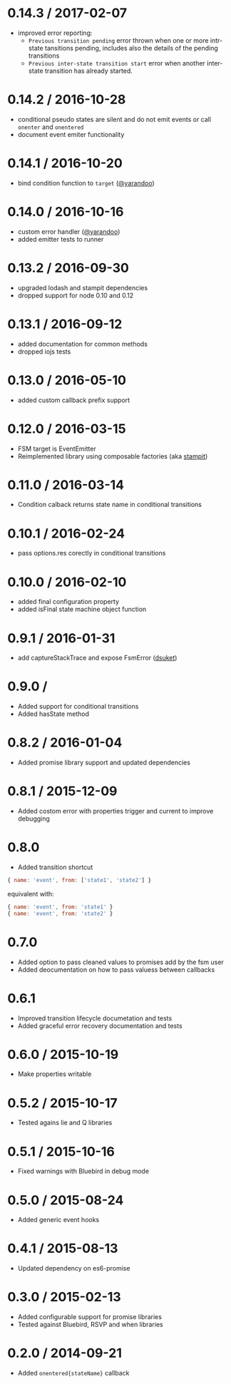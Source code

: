 # 0.14.3 / 2017-02-07

* improved error reporting:
  * `Previous transition pending` error thrown when one or more intr-state tansitions pending, includes also the details of the pending transitions
  * `Previous inter-state transition start` error when another inter-state transition has already started.

# 0.14.2 / 2016-10-28

* conditional pseudo states are silent and do not emit events or call `onenter` and `onentered`
* document event emiter functionality

# 0.14.1 / 2016-10-20

* bind condition function to `target` ([@yarandoo](https://github.com/yarandoo))

# 0.14.0 / 2016-10-16

* custom error handler ([@yarandoo](https://github.com/yarandoo))
* added emitter tests to runner

# 0.13.2 / 2016-09-30

* upgraded lodash and stampit dependencies
* dropped support for node 0.10 and 0.12

# 0.13.1 / 2016-09-12

* added documentation for common methods
* dropped iojs tests

# 0.13.0 / 2016-05-10

* added custom callback prefix support

# 0.12.0 / 2016-03-15

* FSM target is EventEmitter
* Reimplemented library using composable factories (aka [stampit](https://github.com/stampit-org/stampit))

# 0.11.0 / 2016-03-14

* Condition calback returns state name in conditional transitions

# 0.10.1 / 2016-02-24

* pass options.res corectly in conditional transitions 

# 0.10.0 / 2016-02-10

* added final configuration property
* added isFinal state machine object function

# 0.9.1 / 2016-01-31

* add captureStackTrace and expose FsmError ([dsuket](https://github.com/dsuket))

# 0.9.0 /

* Added support for conditional transitions
* Added hasState method

# 0.8.2 / 2016-01-04

* Added promise library support and updated dependencies

# 0.8.1 / 2015-12-09

* Added costom error with properties trigger and current to improve debugging

# 0.8.0

* Added transition shortcut

```javascript
{ name: 'event', from: ['state1', 'state2'] }
```

equivalent with:

```javascript
{ name: 'event', from: 'state1' }
{ name: 'event', from: 'state2' }
```

# 0.7.0

* Added option to pass cleaned values to promises add by the fsm user
* Added deocumentation on how to pass valuess between callbacks

# 0.6.1

* Improved transition lifecycle documetation and tests
* Added graceful error recovery documentation and tests

# 0.6.0 / 2015-10-19

* Make properties writable

# 0.5.2 / 2015-10-17

* Tested agains lie and Q libraries

# 0.5.1 / 2015-10-16

* Fixed warnings with Bluebird in debug mode

# 0.5.0 / 2015-08-24

* Added generic event hooks

# 0.4.1 / 2015-08-13

* Updated dependency on es6-promise

# 0.3.0 / 2015-02-13

* Added configurable support for promise libraries
* Tested against Bluebird, RSVP and when libraries

# 0.2.0 / 2014-09-21

* Added ```onentered{stateName}``` callback
